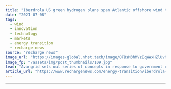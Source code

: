 ```yaml
---
title: "Iberdrola US green hydrogen plans span Atlantic offshore wind to Texas badlands"
date: "2021-07-08"
tags: 
  - wind
  - innovation
  - technology
  - markets
  - energy transition
  - recharge news
source: "recharge news"
image_url: "https://images-global.nhst.tech/image/OFBsM3hMVzBqWWxHZlUvNE1SOGp5Q1JiVUhOK2QyNXozQ3JQczhSUk14RT0=/nhst/binary/bf78b4efee8b4a0ffd47652473ad4d83"
image_fp: "/assets/img/post_thumbnails/109.jpg"
lead: "Avangrid sets out series of concepts in response to government call for input on large-scale renewable H2 production"
article_url: "https://www.rechargenews.com/energy-transition/iberdrola-us-green-hydrogen-plans-span-atlantic-offshore-wind-to-texas-badlands/2-1-1037706"
---
```


---
